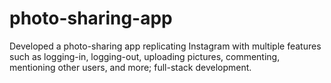 # photo-sharing-app

Developed a photo-sharing app replicating Instagram with multiple features such as logging-in, logging-out, uploading pictures, commenting, mentioning other users, and more; full-stack development. 


